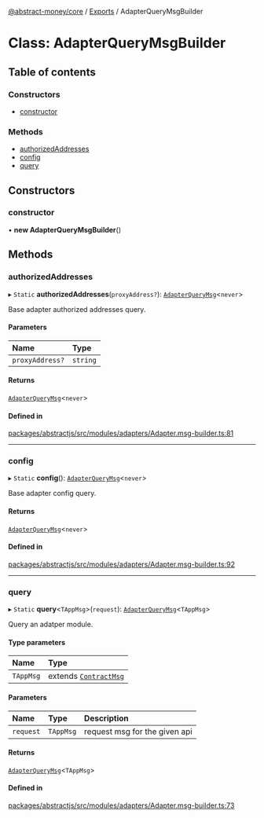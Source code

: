 [@abstract-money/core](../README.md) / [Exports](../modules.md) / AdapterQueryMsgBuilder

# Class: AdapterQueryMsgBuilder

## Table of contents

### Constructors

- [constructor](AdapterQueryMsgBuilder.md#constructor)

### Methods

- [authorizedAddresses](AdapterQueryMsgBuilder.md#authorizedaddresses)
- [config](AdapterQueryMsgBuilder.md#config)
- [query](AdapterQueryMsgBuilder.md#query)

## Constructors

### constructor

• **new AdapterQueryMsgBuilder**()

## Methods

### authorizedAddresses

▸ `Static` **authorizedAddresses**(`proxyAddress?`): [`AdapterQueryMsg`](../modules.md#adapterquerymsg)<`never`\>

Base adapter authorized addresses query.

#### Parameters

| Name | Type |
| :------ | :------ |
| `proxyAddress?` | `string` |

#### Returns

[`AdapterQueryMsg`](../modules.md#adapterquerymsg)<`never`\>

#### Defined in

[packages/abstractjs/src/modules/adapters/Adapter.msg-builder.ts:81](https://github.com/AbstractSDK/frontend/blob/07410073/packages/abstractjs/src/modules/adapters/Adapter.msg-builder.ts#L81)

___

### config

▸ `Static` **config**(): [`AdapterQueryMsg`](../modules.md#adapterquerymsg)<`never`\>

Base adapter config query.

#### Returns

[`AdapterQueryMsg`](../modules.md#adapterquerymsg)<`never`\>

#### Defined in

[packages/abstractjs/src/modules/adapters/Adapter.msg-builder.ts:92](https://github.com/AbstractSDK/frontend/blob/07410073/packages/abstractjs/src/modules/adapters/Adapter.msg-builder.ts#L92)

___

### query

▸ `Static` **query**<`TAppMsg`\>(`request`): [`AdapterQueryMsg`](../modules.md#adapterquerymsg)<`TAppMsg`\>

Query an adatper module.

#### Type parameters

| Name | Type |
| :------ | :------ |
| `TAppMsg` | extends [`ContractMsg`](../modules.md#contractmsg) |

#### Parameters

| Name | Type | Description |
| :------ | :------ | :------ |
| `request` | `TAppMsg` | request msg for the given api |

#### Returns

[`AdapterQueryMsg`](../modules.md#adapterquerymsg)<`TAppMsg`\>

#### Defined in

[packages/abstractjs/src/modules/adapters/Adapter.msg-builder.ts:73](https://github.com/AbstractSDK/frontend/blob/07410073/packages/abstractjs/src/modules/adapters/Adapter.msg-builder.ts#L73)
